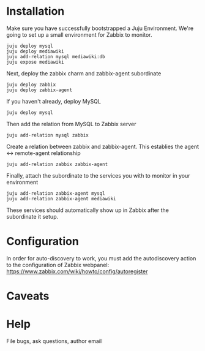# Installation

Make sure you have successfully bootstrapped a Juju Environment. We're going to set up a small environment for Zabbix to monitor.

    juju deploy mysql
    juju deploy mediawiki
    juju add-relation mysql mediawiki:db
    juju expose mediawiki

Next, deploy the zabbix charm and zabbix-agent subordinate

    juju deploy zabbix
    juju deploy zabbix-agent

If you haven't already, deploy MySQL

    juju deploy mysql

Then add the relation from MySQL to Zabbix server

    juju add-relation mysql zabbix

Create a relation between zabbix and zabbix-agent. This establies the agent <-> remote-agent relationship

    juju add-relation zabbix zabbix-agent

Finally, attach the subordinate to the services you with to monitor in your environment

    juju add-relation zabbix-agent mysql
    juju add-relation zabbix-agent mediawiki

These services should automatically show up in Zabbix after the subordinate it setup.

# Configuration

In order for auto-discovery to work, you must add the autodiscovery action to the configuration of Zabbix webpanel:
https://www.zabbix.com/wiki/howto/config/autoregister

# Caveats

# Help

File bugs, ask questions, author email

